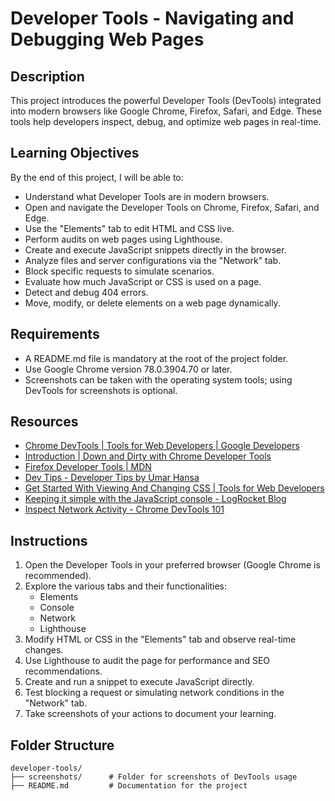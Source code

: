 # Developer Tools - Navigating and Debugging Web Pages

## Description
This project introduces the powerful Developer Tools (DevTools) integrated into modern browsers like Google Chrome, Firefox, Safari, and Edge. These tools help developers inspect, debug, and optimize web pages in real-time.

## Learning Objectives
By the end of this project, I will be able to:
- Understand what Developer Tools are in modern browsers.
- Open and navigate the Developer Tools on Chrome, Firefox, Safari, and Edge.
- Use the "Elements" tab to edit HTML and CSS live.
- Perform audits on web pages using Lighthouse.
- Create and execute JavaScript snippets directly in the browser.
- Analyze files and server configurations via the "Network" tab.
- Block specific requests to simulate scenarios.
- Evaluate how much JavaScript or CSS is used on a page.
- Detect and debug 404 errors.
- Move, modify, or delete elements on a web page dynamically.

## Requirements
- A README.md file is mandatory at the root of the project folder.
- Use Google Chrome version 78.0.3904.70 or later.
- Screenshots can be taken with the operating system tools; using DevTools for screenshots is optional.

## Resources
- [Chrome DevTools | Tools for Web Developers | Google Developers](https://developer.chrome.com/docs/devtools/)
- [Introduction | Down and Dirty with Chrome Developer Tools](https://developers.google.com/web/tools/chrome-devtools/)
- [Firefox Developer Tools | MDN](https://developer.mozilla.org/en-US/docs/Tools)
- [Dev Tips - Developer Tips by Umar Hansa](https://umaar.com/dev-tips/)
- [Get Started With Viewing And Changing CSS | Tools for Web Developers](https://developer.chrome.com/docs/devtools/css/)
- [Keeping it simple with the JavaScript console - LogRocket Blog](https://blog.logrocket.com/keeping-it-simple-with-the-javascript-console/)
- [Inspect Network Activity - Chrome DevTools 101](https://developers.google.com/web/tools/chrome-devtools/network)

## Instructions
1. Open the Developer Tools in your preferred browser (Google Chrome is recommended).
2. Explore the various tabs and their functionalities:
   - Elements
   - Console
   - Network
   - Lighthouse
3. Modify HTML or CSS in the "Elements" tab and observe real-time changes.
4. Use Lighthouse to audit the page for performance and SEO recommendations.
5. Create and run a snippet to execute JavaScript directly.
6. Test blocking a request or simulating network conditions in the "Network" tab.
7. Take screenshots of your actions to document your learning.

## Folder Structure
```plaintext
developer-tools/
├── screenshots/      # Folder for screenshots of DevTools usage
├── README.md         # Documentation for the project

